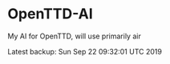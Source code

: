 # OpenTTD-AI
My AI for OpenTTD, will use primarily air

Latest backup: Sun Sep 22 09:32:01 UTC 2019
